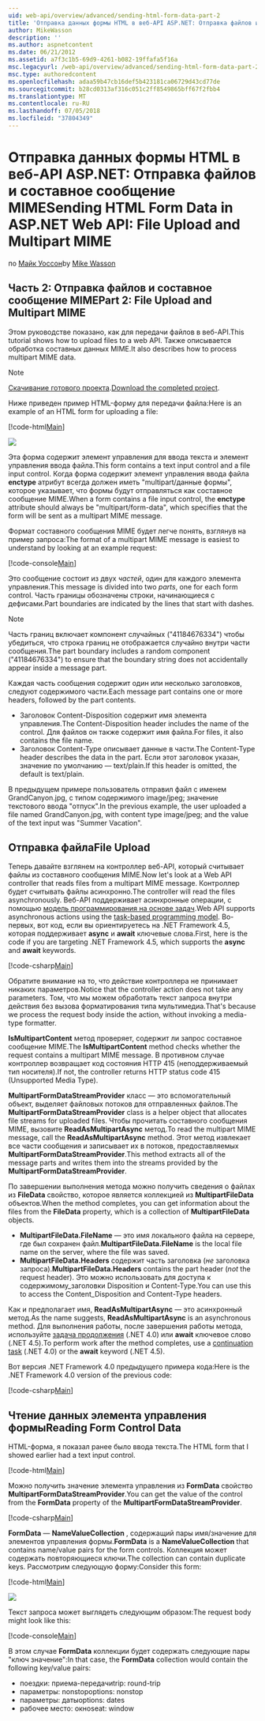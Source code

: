 ```yaml
---
uid: web-api/overview/advanced/sending-html-form-data-part-2
title: 'Отправка данных формы HTML в веб-API ASP.NET: Отправка файлов и составное сообщение MIME | Документация Майкрософт'
author: MikeWasson
description: ''
ms.author: aspnetcontent
ms.date: 06/21/2012
ms.assetid: a7f3c1b5-69d9-4261-b082-19ffafa5f16a
msc.legacyurl: /web-api/overview/advanced/sending-html-form-data-part-2
msc.type: authoredcontent
ms.openlocfilehash: adaa59b47cb16def5b423181ca06729d43cd77de
ms.sourcegitcommit: b28cd0313af316c051c2ff8549865bff67f2fbb4
ms.translationtype: MT
ms.contentlocale: ru-RU
ms.lasthandoff: 07/05/2018
ms.locfileid: "37804349"
---
```

<a name="sending-html-form-data-in-aspnet-web-api-file-upload-and-multipart-mime"></a><span data-ttu-id="8a68e-102">Отправка данных формы HTML в веб-API ASP.NET: Отправка файлов и составное сообщение MIME</span><span class="sxs-lookup"><span data-stu-id="8a68e-102">Sending HTML Form Data in ASP.NET Web API: File Upload and Multipart MIME</span></span>
====================
<span data-ttu-id="8a68e-103">по [Майк Уоссон](https://github.com/MikeWasson)</span><span class="sxs-lookup"><span data-stu-id="8a68e-103">by [Mike Wasson](https://github.com/MikeWasson)</span></span>

## <a name="part-2-file-upload-and-multipart-mime"></a><span data-ttu-id="8a68e-104">Часть 2: Отправка файлов и составное сообщение MIME</span><span class="sxs-lookup"><span data-stu-id="8a68e-104">Part 2: File Upload and Multipart MIME</span></span>

<span data-ttu-id="8a68e-105">Этом руководстве показано, как для передачи файлов в веб-API.</span><span class="sxs-lookup"><span data-stu-id="8a68e-105">This tutorial shows how to upload files to a web API.</span></span> <span data-ttu-id="8a68e-106">Также описывается обработка составных данных MIME.</span><span class="sxs-lookup"><span data-stu-id="8a68e-106">It also describes how to process multipart MIME data.</span></span>

> [!NOTE]
> <span data-ttu-id="8a68e-107">[Скачивание готового проекта](https://code.msdn.microsoft.com/ASPNET-Web-API-File-Upload-a8c0fb0d).</span><span class="sxs-lookup"><span data-stu-id="8a68e-107">[Download the completed project](https://code.msdn.microsoft.com/ASPNET-Web-API-File-Upload-a8c0fb0d).</span></span>


<span data-ttu-id="8a68e-108">Ниже приведен пример HTML-форму для передачи файла:</span><span class="sxs-lookup"><span data-stu-id="8a68e-108">Here is an example of an HTML form for uploading a file:</span></span>

[!code-html[Main](sending-html-form-data-part-2/samples/sample1.html)]

![](sending-html-form-data-part-2/_static/image1.png)

<span data-ttu-id="8a68e-109">Эта форма содержит элемент управления для ввода текста и элемент управления ввода файла.</span><span class="sxs-lookup"><span data-stu-id="8a68e-109">This form contains a text input control and a file input control.</span></span> <span data-ttu-id="8a68e-110">Когда форма содержит элемент управления ввода файла **enctype** атрибут всегда должен иметь &quot;multipart/данные формы&quot;, которое указывает, что формы будут отправляться как составное сообщение MIME.</span><span class="sxs-lookup"><span data-stu-id="8a68e-110">When a form contains a file input control, the **enctype** attribute should always be &quot;multipart/form-data&quot;, which specifies that the form will be sent as a multipart MIME message.</span></span>

<span data-ttu-id="8a68e-111">Формат составного сообщения MIME будет легче понять, взглянув на пример запроса:</span><span class="sxs-lookup"><span data-stu-id="8a68e-111">The format of a multipart MIME message is easiest to understand by looking at an example request:</span></span>

[!code-console[Main](sending-html-form-data-part-2/samples/sample2.cmd)]

<span data-ttu-id="8a68e-112">Это сообщение состоит из двух *частей*, один для каждого элемента управления.</span><span class="sxs-lookup"><span data-stu-id="8a68e-112">This message is divided into two *parts*, one for each form control.</span></span> <span data-ttu-id="8a68e-113">Часть границы обозначены строки, начинающиеся с дефисами.</span><span class="sxs-lookup"><span data-stu-id="8a68e-113">Part boundaries are indicated by the lines that start with dashes.</span></span>

> [!NOTE]
> <span data-ttu-id="8a68e-114">Часть границ включает компонент случайных (&quot;41184676334&quot;) чтобы убедиться, что строка границ не отображается случайно внутри части сообщения.</span><span class="sxs-lookup"><span data-stu-id="8a68e-114">The part boundary includes a random component (&quot;41184676334&quot;) to ensure that the boundary string does not accidentally appear inside a message part.</span></span>


<span data-ttu-id="8a68e-115">Каждая часть сообщения содержит один или несколько заголовков, следуют содержимого части.</span><span class="sxs-lookup"><span data-stu-id="8a68e-115">Each message part contains one or more headers, followed by the part contents.</span></span>

- <span data-ttu-id="8a68e-116">Заголовок Content-Disposition содержит имя элемента управления.</span><span class="sxs-lookup"><span data-stu-id="8a68e-116">The Content-Disposition header includes the name of the control.</span></span> <span data-ttu-id="8a68e-117">Для файлов он также содержит имя файла.</span><span class="sxs-lookup"><span data-stu-id="8a68e-117">For files, it also contains the file name.</span></span>
- <span data-ttu-id="8a68e-118">Заголовок Content-Type описывает данные в части.</span><span class="sxs-lookup"><span data-stu-id="8a68e-118">The Content-Type header describes the data in the part.</span></span> <span data-ttu-id="8a68e-119">Если этот заголовок указан, значение по умолчанию — text/plain.</span><span class="sxs-lookup"><span data-stu-id="8a68e-119">If this header is omitted, the default is text/plain.</span></span>

<span data-ttu-id="8a68e-120">В предыдущем примере пользователь отправил файл с именем GrandCanyon.jpg, с типом содержимого image/jpeg; значение текстового ввода &quot;отпуск&quot;.</span><span class="sxs-lookup"><span data-stu-id="8a68e-120">In the previous example, the user uploaded a file named GrandCanyon.jpg, with content type image/jpeg; and the value of the text input was &quot;Summer Vacation&quot;.</span></span>

## <a name="file-upload"></a><span data-ttu-id="8a68e-121">Отправка файла</span><span class="sxs-lookup"><span data-stu-id="8a68e-121">File Upload</span></span>

<span data-ttu-id="8a68e-122">Теперь давайте взглянем на контроллер веб-API, который считывает файлы из составного сообщения MIME.</span><span class="sxs-lookup"><span data-stu-id="8a68e-122">Now let's look at a Web API controller that reads files from a multipart MIME message.</span></span> <span data-ttu-id="8a68e-123">Контроллер будет считывать файлы асинхронно.</span><span class="sxs-lookup"><span data-stu-id="8a68e-123">The controller will read the files asynchronously.</span></span> <span data-ttu-id="8a68e-124">Веб-API поддерживает асинхронные операции, с помощью [модель программирования на основе задач](https://msdn.microsoft.com/library/dd460693.aspx).</span><span class="sxs-lookup"><span data-stu-id="8a68e-124">Web API supports asynchronous actions using the [task-based programming model](https://msdn.microsoft.com/library/dd460693.aspx).</span></span> <span data-ttu-id="8a68e-125">Во-первых, вот код, если вы ориентируетесь на .NET Framework 4.5, которая поддерживает **async** и **await** ключевые слова.</span><span class="sxs-lookup"><span data-stu-id="8a68e-125">First, here is the code if you are targeting .NET Framework 4.5, which supports the **async** and **await** keywords.</span></span>

[!code-csharp[Main](sending-html-form-data-part-2/samples/sample3.cs)]

<span data-ttu-id="8a68e-126">Обратите внимание на то, что действие контроллера не принимает никаких параметров.</span><span class="sxs-lookup"><span data-stu-id="8a68e-126">Notice that the controller action does not take any parameters.</span></span> <span data-ttu-id="8a68e-127">Том, что мы можем обработать текст запроса внутри действия без вызова форматирования типа мультимедиа.</span><span class="sxs-lookup"><span data-stu-id="8a68e-127">That's because we process the request body inside the action, without invoking a media-type formatter.</span></span>

<span data-ttu-id="8a68e-128">**IsMultipartContent** метод проверяет, содержит ли запрос составное сообщение MIME.</span><span class="sxs-lookup"><span data-stu-id="8a68e-128">The **IsMultipartContent** method checks whether the request contains a multipart MIME message.</span></span> <span data-ttu-id="8a68e-129">В противном случае контроллер возвращает код состояния HTTP 415 (неподдерживаемый тип носителя).</span><span class="sxs-lookup"><span data-stu-id="8a68e-129">If not, the controller returns HTTP status code 415 (Unsupported Media Type).</span></span>

<span data-ttu-id="8a68e-130">**MultipartFormDataStreamProvider** класс — это вспомогательный объект, выделяет файловых потоков для отправленных файлов.</span><span class="sxs-lookup"><span data-stu-id="8a68e-130">The **MultipartFormDataStreamProvider** class is a helper object that allocates file streams for uploaded files.</span></span> <span data-ttu-id="8a68e-131">Чтобы прочитать составного сообщения MIME, вызовите **ReadAsMultipartAsync** метод.</span><span class="sxs-lookup"><span data-stu-id="8a68e-131">To read the multipart MIME message, call the **ReadAsMultipartAsync** method.</span></span> <span data-ttu-id="8a68e-132">Этот метод извлекает все части сообщения и записывает их в потоков, предоставляемых **MultipartFormDataStreamProvider**.</span><span class="sxs-lookup"><span data-stu-id="8a68e-132">This method extracts all of the message parts and writes them into the streams provided by the **MultipartFormDataStreamProvider**.</span></span>

<span data-ttu-id="8a68e-133">По завершении выполнения метода можно получить сведения о файлах из **FileData** свойство, которое является коллекцией из **MultipartFileData** объектов.</span><span class="sxs-lookup"><span data-stu-id="8a68e-133">When the method completes, you can get information about the files from the **FileData** property, which is a collection of **MultipartFileData** objects.</span></span>

- <span data-ttu-id="8a68e-134">**MultipartFileData.FileName** — это имя локального файла на сервере, где был сохранен файл.</span><span class="sxs-lookup"><span data-stu-id="8a68e-134">**MultipartFileData.FileName** is the local file name on the server, where the file was saved.</span></span>
- <span data-ttu-id="8a68e-135">**MultipartFileData.Headers** содержит часть заголовка (*не* заголовка запроса).</span><span class="sxs-lookup"><span data-stu-id="8a68e-135">**MultipartFileData.Headers** contains the part header (*not* the request header).</span></span> <span data-ttu-id="8a68e-136">Это можно использовать для доступа к содержимому\_заголовки Disposition и Content-Type.</span><span class="sxs-lookup"><span data-stu-id="8a68e-136">You can use this to access the Content\_Disposition and Content-Type headers.</span></span>

<span data-ttu-id="8a68e-137">Как и предполагает имя, **ReadAsMultipartAsync** — это асинхронный метод.</span><span class="sxs-lookup"><span data-stu-id="8a68e-137">As the name suggests, **ReadAsMultipartAsync** is an asynchronous method.</span></span> <span data-ttu-id="8a68e-138">Для выполнения работы, после завершения работы метода, используйте [задача продолжения](https://msdn.microsoft.com/library/ee372288.aspx) (.NET 4.0) или **await** ключевое слово (.NET 4.5).</span><span class="sxs-lookup"><span data-stu-id="8a68e-138">To perform work after the method completes, use a [continuation task](https://msdn.microsoft.com/library/ee372288.aspx) (.NET 4.0) or the **await** keyword (.NET 4.5).</span></span>

<span data-ttu-id="8a68e-139">Вот версия .NET Framework 4.0 предыдущего примера кода:</span><span class="sxs-lookup"><span data-stu-id="8a68e-139">Here is the .NET Framework 4.0 version of the previous code:</span></span>

[!code-csharp[Main](sending-html-form-data-part-2/samples/sample4.cs)]

## <a name="reading-form-control-data"></a><span data-ttu-id="8a68e-140">Чтение данных элемента управления формы</span><span class="sxs-lookup"><span data-stu-id="8a68e-140">Reading Form Control Data</span></span>

<span data-ttu-id="8a68e-141">HTML-форма, я показал ранее было ввода текста.</span><span class="sxs-lookup"><span data-stu-id="8a68e-141">The HTML form that I showed earlier had a text input control.</span></span>

[!code-html[Main](sending-html-form-data-part-2/samples/sample5.html)]

<span data-ttu-id="8a68e-142">Можно получить значение элемента управления из **FormData** свойство **MultipartFormDataStreamProvider**.</span><span class="sxs-lookup"><span data-stu-id="8a68e-142">You can get the value of the control from the **FormData** property of the **MultipartFormDataStreamProvider**.</span></span>

[!code-csharp[Main](sending-html-form-data-part-2/samples/sample6.cs?highlight=15)]

<span data-ttu-id="8a68e-143">**FormData** — **NameValueCollection** , содержащий пары имя/значение для элементов управления формы.</span><span class="sxs-lookup"><span data-stu-id="8a68e-143">**FormData** is a **NameValueCollection** that contains name/value pairs for the form controls.</span></span> <span data-ttu-id="8a68e-144">Коллекция может содержать повторяющиеся ключи.</span><span class="sxs-lookup"><span data-stu-id="8a68e-144">The collection can contain duplicate keys.</span></span> <span data-ttu-id="8a68e-145">Рассмотрим следующую форму:</span><span class="sxs-lookup"><span data-stu-id="8a68e-145">Consider this form:</span></span>

[!code-html[Main](sending-html-form-data-part-2/samples/sample7.html)]

![](sending-html-form-data-part-2/_static/image2.png)

<span data-ttu-id="8a68e-146">Текст запроса может выглядеть следующим образом:</span><span class="sxs-lookup"><span data-stu-id="8a68e-146">The request body might look like this:</span></span>

[!code-console[Main](sending-html-form-data-part-2/samples/sample8.cmd)]

<span data-ttu-id="8a68e-147">В этом случае **FormData** коллекции будет содержать следующие пары "ключ значение":</span><span class="sxs-lookup"><span data-stu-id="8a68e-147">In that case, the **FormData** collection would contain the following key/value pairs:</span></span>

- <span data-ttu-id="8a68e-148">поездки: приема-передачи</span><span class="sxs-lookup"><span data-stu-id="8a68e-148">trip: round-trip</span></span>
- <span data-ttu-id="8a68e-149">параметры: nonstop</span><span class="sxs-lookup"><span data-stu-id="8a68e-149">options: nonstop</span></span>
- <span data-ttu-id="8a68e-150">параметры: даты</span><span class="sxs-lookup"><span data-stu-id="8a68e-150">options: dates</span></span>
- <span data-ttu-id="8a68e-151">рабочее место: окно</span><span class="sxs-lookup"><span data-stu-id="8a68e-151">seat: window</span></span>
